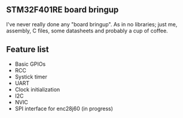 ## STM32F401RE board bringup
I've never really done any "board bringup".
As in no libraries; just me, assembly, C files, some datasheets and probably a cup of coffee.

## Feature list
 - Basic GPIOs
 - RCC
 - Systick timer
 - UART
 - Clock initialization
 - I2C
 - NVIC
 - SPI interface for enc28j60 (in progress)
